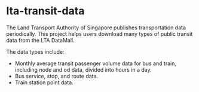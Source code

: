 # lta-transit-data

The Land Transport Authority of Singapore publishes transportation data periodically. This project helps users download many types of public transit data from the LTA DataMall. 

The data types include: 
- Monthly average transit passenger volume data for bus and train, including node and od data, divided into hours in a day.
- Bus service, stop, and route data.
- Train station point data.
